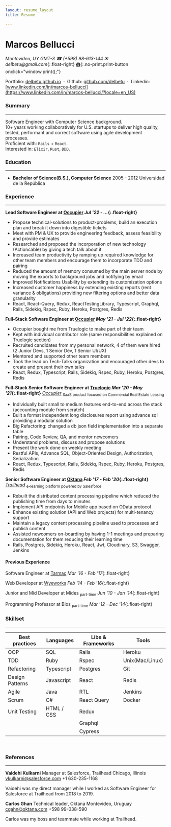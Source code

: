 ```yaml
---
layout: resume_layout
title: Resume

---
```


# Marcos Bellucci
_Montevideo, UY GMT-3_   _&#9742; (+598) 98-613-144 &#9993; delbetu@gmail.com_{:.float-right}
[:printer:](){:.no-print.print-button onclick="window.print();"}

 Portfolio: [delbetu.github.io](https://delbetu.github.io) &nbsp;&middot;&nbsp;
 Github: [github.com/delbetu](https://github.com/delbetu) &nbsp;&middot;&nbsp;
 Linkedin: [www.linkedin.com/in/marcos-bellucci](https://www.linkedin.com/in/marcos-bellucci/?locale=en_US)

### Summary
---
<!-- This can be tailored to a specific job description -->
<!-- Highligt the most applicable skills that I can offer and match the description -->
<!-- Most common skills are: communication & collaboration, Proficency with Rails & Javascript, DB Manangement, Agile Familiarity, Testing Frameworks -->

Software Engineer with Computer Science background.  
10+ years working collaboratively for U.S. startups to deliver high quality, tested, performant and correct software using agile development processes.  
Proficient with: `Rails` + `React`.  
Interested in: `Elixir`, `Rust`, `DDD`.  

### Education
---
* **Bachelor of Science(B.S.), Computer Science**
 2005 - 2012 Universidad de la República

### Experience
---

<!-- # Writing Strong Bullets -->
<!-- # some bullet points to talk about the responsibilities of the role -->
<!-- # other bullet points to talk about accomplishements -->
<!-- # accomplishments approach: "Accomplished X by implementing Y which led to z" -->
<!-- # accomplishments approach: "Final company or product benefit by acting, performing... (some action)" -->
<!-- # Key Contributions can be expresed in the same format" -->
<!-- # "Reduced object rendering time by 75% by implementing distributed caching, leading to a 10% reduction in log-in time" -->
<!-- # * what you did -->
<!-- # * how you did it, -->
<!-- # * and what the results were. -->
<!-- # * Ideally, results "measurable" somehow. -->


**Lead Software Engineer at [Occupier](https://www.occupier.com)                                                       *Jul '22 - ...*{:.float-right}**
- Propose technical-solutions to product-problems, build an execution plan and break it down into digestible tickets
- Meet with PM & UX to provide engineering feedback, assess feasibility and provide estimates
- Researched and proposed the incorporation of new technology (Actioncable) by giving a tech talk about it
- Increased team productivity by ramping up required knowledge for other team members and encourage them to incorporate TDD and pairing
- Reduced the amount of memory consumed by the main server node by moving the exports to background jobs and notifying by email
- Improved Notifications Usability by extending its customization options
- Increased customer happiness by extending existing reports (rent variance & obligations) providing new filtering options and better data granularity
- React, React-Query, Redux, ReactTestingLibrary, Typescript, Graphql, Rails, Sidekiq, Rspec, Ruby, Heroku, Postgres, Redis

**Full-Stack Software Engineer at [Occupier](https://www.occupier.com)                                              *May '21 - Jul '22*{:.float-right}**
- Occupier bought me from Truelogic to make part of their team
- Kept with individual contributor role (same responsibilities explained on Truelogic section)
- Recruited candidates from my personal network, 4 of them were hired (2 Junior Devs, 1 Senior Dev, 1 Senior UI/UX)
- Mentored and supported other team members
- Took the lead on Tech-Talks organization and encouraged other devs to create and present their own talks
- React, Redux, Typescript, Rails, Sidekiq, Rspec, Ruby, Heroku, Postgres, Redis

**Full-Stack Senior Software Engineer at [Truelogic](https://www.truelogicsoftware.com/)                           *Mar '20 - May '21*{:.float-right}**
*[Occupier](https://www.occupier.com/)* <sub>SaaS product focused on Commercial Real Estate Leasing</sub>
- Individually built small to medium features end-to-end across the stack (accounting module from scratch)
- Built a format independent long disclosures report using advance sql providing a modular solution
- Big Refactoring: changed a db json field implementation into a separate table
- Pairing, Code Review, QA, and mentor newcomers
- Understand problems, discuss and propose solutions
- Present the work done on weekly meeting
- Restful APIs, Advance SQL, Object-Oriented Design, Authorization, Serialization
- React, Redux, Typescript, Rails, Sidekiq, Rspec, Ruby, Heroku, Postgres, Redis


**Senior Software Engineer at [Oktana](https://www.oktana.com/)                        *Feb '17 - Feb '20*{:.float-right}**
*[Trailhead](https://trailhead.salesforce.com/en/home)*  <sub>e-learning platform powered by Salesforce</sub>
 - Rebuilt the distributed content processing pipeline which reduced the publishing time from days to minutes
 - Implement API endpoints for Mobile app based on OData protocol
 - Enhance existing solution (API and Web projects) for multi-tenancy support
 - Maintain a legacy content processing pipeline used to processes and publish content
 - Assisted newcomers on-boarding by having 1-1 meetings and preparing documentation for them reducing their learning time
 - Rails, Postgres, Sidekiq, Heroku, React, Jwt, Cloudinary, S3, Swagger, Jenkins


<div class='pagebreak'></div>


#### Previous Experience

Software Engineer at [Tarmac](https://tarmac.io/)                               *Mar '16 - Feb '17*{:.float-right}
<!-- #   *[Sportnging](https://www.sportsengine.com/)* <sub>American Junior Leagues administration software</sub> -->
<!-- #   - Migrate legacy web pages HTML/Javascript to Angular. -->
<!-- #   - Identify bottlenecks and mitigate them by resolving N+1 queries, adding pagination, unnecessary queries -->
<!-- #   - Rails 3, Angular 1 -->
<!-- #   *[ReferFriends](#)* <sub>Refer employees and get rewarded</sub>  -->
<!-- #   - Create MVP Rails app for referring candidates.  -->
<!-- #   - Create a dashboard showing summarised data.  -->
<!-- #   - Automate feature tests and fix bugs. -->
<!-- #   - Rails 3 -->

Web Developer at [Wyeworks](https://www.wyeworks.com/)                                     *Feb '14 - Feb '16*{:.float-right}
<!-- #   *[Flavorpill](http://www.flavorpill.com/)* <sub>Promoting events in NY</sub> -->
<!-- #   - Rebuilding app from scratch, AdSense, Social login, Event Creation with rich editor -->
<!-- #   - Rails, Postgres, Javascript/jquery, Resque, Redis, Airbrake, Newrelic, Capistrano(Digital Ocean) -->
<!-- #   *[Therapidia](https://www.therapydia.com/about/)* <sub>Referring patients between US clinics</sub> -->
<!-- #   - Diagnose/fix page-load issues by minifying/compressing assets and join images(css-sprite). -->
<!-- #   - Fix/Re-Implement clinic statistics dashboard with multiple charts. -->
<!-- #   - Rails, AWS, Mysql, CanCan Devise, NewRelic, Redis, Sidekiq -->

Junior and Mid Developer at Mides <sub>part-time</sub> *Jun '10 - Jan '14*{:.float-right}
<!-- #  - Developed a gmap-app for exploring and visualizing multiple government institution' data -->
<!-- #  - Implemented a different online surveys -->
<!-- #  - java, javascript, JPA, EJB, JSF -->

Programming Professor at Bios  <sub>part-time</sub>    *Mar '12 - Dec '14*{:.float-right}
<!-- # - Teaching from basic C# OOP console apps to simple web app using ADO+ASP.NET. -->


### Skillset
---

<style>
    table {
        width: 100%;
    }
</style>

| Best practices    | Languages    | Libs & Frameworks | Tools                                 |
| ----------------- | ------------ | ----------------- | ------------------------------------- |
| OOP               | SQL          | Rails             | Heroku                                |
| TDD               | Ruby         | Rspec             | Unix(Mac/Linux)                       |
| Refactoring       | Typescript   | Postgres          | Git                                   |
| Design Patterns   | Javascript   | React             | Redis                                 |
| Agile             | Java         | RTL               | Jenkins                               |
| Scrum             | C#           | React Query       | Docker                                |
| Unit Testing      | HTML / CSS   | Redux             |                                       |
|                   |              | Graphql           |                                       |
|                   |              | Cypress           |                                       |



<br/>

### References
---

**Vaidehi Kulkarni**
Manager at Salesforce, Trailhead
Chicago, Illinois
vkulkarni@salesforce.com
+1 630-235-1168

Vaidehi was my direct manager while I worked as Software Engineer for Salesforce at Trailhead from 2018 to 2019.

**Carlos Ghan**
Technical leader, Oktana
Montevideo, Uruguay
cgahn@oktana.com
+598 99-038-590

Carlos was my boss and teammate while working at Trailhead.

<!--
Expressed Skills
---
- [X] Collaboration, communication
- [X] English
- [X] Hard skills
- [X] Fast learning
- [X] Constant Improving
- [X] Strong problem solving and analytical skills

TODO
---
- Cambiar la fuente san serif se lee bien, todo con la misma letra, tamanio que se lea bien.
- Check spelling mistakes
- Arreglar los periodos en los que trabaje, en el documento de la caja de profesionales estaba bien.
-->
